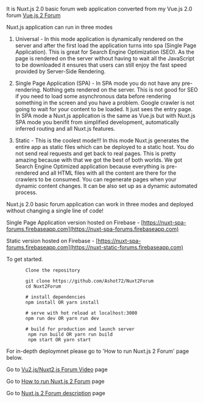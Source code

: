 It is Nuxt.js 2.0 basic forum web application converted from my Vue.js 2.0 forum
[Vue.js 2 Forum](https://github.com/Ashot72/Vue2Forum)

Nuxt.js application can run in three modes

1) Universal - In this mode application is dynamically rendered on the server and after the first load the application turns into spa (Single Page Application). This is great for Search Engine Optimization (SEO). As the page is rendered on the server without having to wait all the JavaScript to be downloaded it ensures that users can still enjoy the fast speed provided by Server-Side Rendering.

2) Single Page Application (SPA) - In SPA mode you do not have any pre-rendering. Nothing gets rendered on the server. This is not good for SEO if you need to load some asynchronous data before rendering something in the screen and you have a problem. Google crawler is not going to wait for your content to be loaded. It just sees the entry page. In SPA mode a Nuxt.js application is the same as Vue.js but with Nuxt.js SPA mode you benifit from simplified development, automatically inferred routing and all Nuxt.js features.

3) Static - This is the coolest mode!!! In this mode Nuxt.js generates the entire app as static files which can be deployed to a static host. You do not send real requests and get back to real pages. This is pretty amazing because with that we got the best of both worlds. We got Search Engine Optimized application because everything is pre-rendered and all HTML files with all the content are there for the crawlers to be consumed. You can regenerate pages when your dynamic content changes. It can  be also set up as a dynamic automated process.

Nuxt.js 2.0 basic forum application can work in three modes and deployed without changing a single line of code!

Single Page Application version hosted on Firebase - [https://nuxt-spa-forums.firebaseapp.com](https://nuxt-spa-forums.firebaseapp.com)

Static version hosted on Firebase - [https://nuxt-spa-forums.firebaseapp.com](https://nuxt-static-forums.firebaseapp.com)


To get started.
```
       Clone the repository
   
       git clone https://github.com/Ashot72/Nuxt2Forum
       cd Nuxt2Forum
       
       # install dependencies
       npm install OR yarn install
       
       # serve with hot reload at localhost:3000
       npm run dev OR yarn run dev
       
       # build for production and launch server
        npm run build OR yarn run build
        npm start OR yarn start
```   
 For in-depth deploymnet please go to 'How to run Nuxt.js 2 Forum' page below.

Go to [Vu2.js/Nuxt2.js Forum Video](https://youtu.be/33WeNhsAcBk) page

Go to [How to run Nuxt.js 2 Forum](https://ashot72.github.io/Nuxt2Forum/index.html) page 

Go to [Nuxt.js 2 Forum description](https://ashot72.github.io/Nuxt2Forum/description/index.html) page


